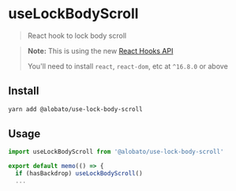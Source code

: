# useLockBodyScroll

> React hook to lock body scroll

> **Note:** This is using the new [React Hooks API](https://reactjs.org/docs/hooks-intro.html)
>
> You'll need to install `react`, `react-dom`, etc at `^16.8.0` or above

## Install

```sh
yarn add @alobato/use-lock-body-scroll
```

## Usage

```js
import useLockBodyScroll from '@alobato/use-lock-body-scroll'

export default memo(() => {
  if (hasBackdrop) useLockBodyScroll()
  ...
